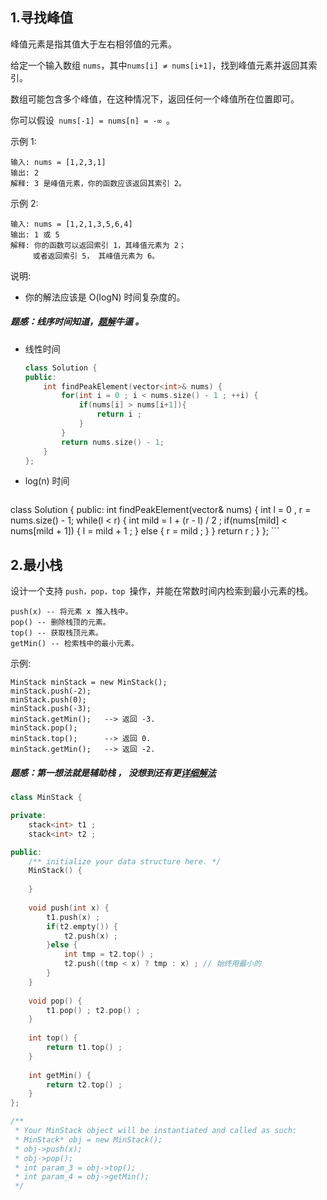 ## 1.寻找峰值
峰值元素是指其值大于左右相邻值的元素。

给定一个输入数组 `nums`，其中` nums[i] ≠ nums[i+1] `，找到峰值元素并返回其索引。

数组可能包含多个峰值，在这种情况下，返回任何一个峰值所在位置即可。

你可以假设` nums[-1] = nums[n] = -∞ `。

示例 1:
```
输入: nums = [1,2,3,1]
输出: 2
解释: 3 是峰值元素，你的函数应该返回其索引 2。
```
示例 2:
```
输入: nums = [1,2,1,3,5,6,4]
输出: 1 或 5 
解释: 你的函数可以返回索引 1，其峰值元素为 2；
     或者返回索引 5， 其峰值元素为 6。
```
说明:
* 你的解法应该是 O(logN) 时间复杂度的。

##### 题感：线序时间知道，[题解](https://leetcode-cn.com/problems/find-peak-element/solution/xun-zhao-feng-zhi-by-leetcode/)牛逼 。

* 线性时间
    ```C++
    class Solution {
    public:
        int findPeakElement(vector<int>& nums) {
            for(int i = 0 ; i < nums.size() - 1 ; ++i) {
                if(nums[i] > nums[i+1]){
                    return i ; 
                }
            }
            return nums.size() - 1;
        }
    };
    ```
* log(n) 时间
	```C++
class Solution {
public:
    int findPeakElement(vector<int>& nums) {
        int l = 0 , r = nums.size() - 1;
        while(l < r) {
            int mild = l + (r - l) / 2 ; 
            if(nums[mild] < nums[mild + 1]) {
                l = mild + 1 ;
            } else {
                r = mild ; 
            }
        }
        return r ; 
    }
};
    ```
## 2.最小栈
设计一个支持 `push，pop，top `操作，并能在常数时间内检索到最小元素的栈。
```
push(x) -- 将元素 x 推入栈中。
pop() -- 删除栈顶的元素。
top() -- 获取栈顶元素。
getMin() -- 检索栈中的最小元素。
```
示例:
```
MinStack minStack = new MinStack();
minStack.push(-2);
minStack.push(0);
minStack.push(-3);
minStack.getMin();   --> 返回 -3.
minStack.pop();
minStack.top();      --> 返回 0.
minStack.getMin();   --> 返回 -2.
```

##### 题感：第一想法就是辅助栈 ， 没想到还有更[详细解法](https://leetcode-cn.com/problems/min-stack/solution/xiang-xi-tong-su-de-si-lu-fen-xi-duo-jie-fa-by-38/)

```C++
class MinStack {

private:
    stack<int> t1 ; 
    stack<int> t2 ; 

public:
    /** initialize your data structure here. */
    MinStack() {
        
    }
    
    void push(int x) {
        t1.push(x) ; 
        if(t2.empty()) {
            t2.push(x) ; 
        }else {
            int tmp = t2.top() ; 
            t2.push((tmp < x) ? tmp : x) ; // 始终用最小的
        }
    }
    
    void pop() {
        t1.pop() ; t2.pop() ; 
    }
    
    int top() {
        return t1.top() ;
    }
    
    int getMin() {
        return t2.top() ;
    }
};

/**
 * Your MinStack object will be instantiated and called as such:
 * MinStack* obj = new MinStack();
 * obj->push(x);
 * obj->pop();
 * int param_3 = obj->top();
 * int param_4 = obj->getMin();
 */
```